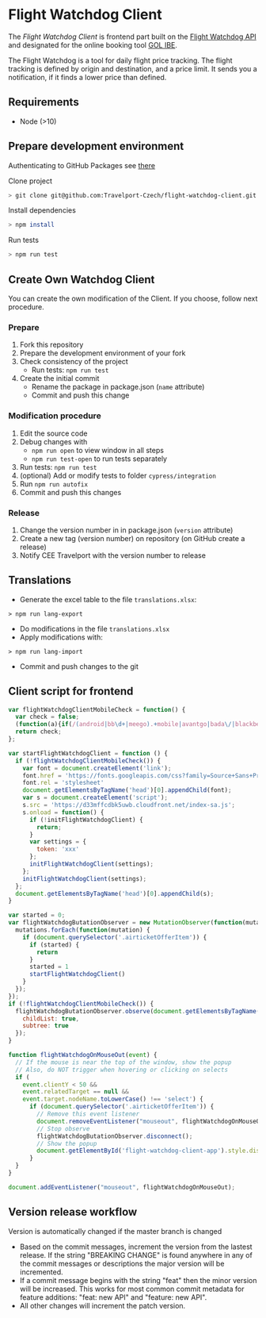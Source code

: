 # Flight Watchdog Client

The *Flight Watchdog Client* is frontend part built on the [Flight Watchdog API](https://cee-systems.gitbook.io/flight-watchdog-api/)  and designated for the online booking tool [GOL IBE](https://www.cee-systems.com/gol-ibe). 

The Flight Watchdog is a tool for daily flight price tracking. The flight tracking is defined by origin and destination, and a price limit. It sends you a notification, if it finds a lower price than defined.

## Requirements

* Node (>10)

## Prepare development environment

Authenticating to GitHub Packages
see [there](https://help.github.com/en/github/managing-packages-with-github-packages/configuring-npm-for-use-with-github-packages#authenticating-to-github-packages)

Clone project
```bash
> git clone git@github.com:Travelport-Czech/flight-watchdog-client.git
```
Install dependencies
```bash
> npm install
```
Run tests
```bash
> npm run test
```

## Create Own Watchdog Client 

You can create the own modification of the Client. If you choose, follow next procedure.

### Prepare
1. Fork this repository
1. Prepare the development environment of your fork
1. Check consistency of the project
    * Run tests: `npm run test`
1. Create the initial commit
    * Rename the package in package.json (`name` attribute)
    * Commit and push this change 
### Modification procedure
1. Edit the source code
1. Debug changes with
    * `npm run open` to view window in all steps
    * `npm run test-open` to run tests separately
1. Run tests: `npm run test`
1. (optional) Add or modify tests to folder `cypress/integration`
1. Run `npm run autofix`
1. Commit and push this changes

### Release
1. Change the version number in in package.json (`version` attribute)
1. Create a new tag (version number) on repository (on GitHub create a release)
1. Notify CEE Travelport with the version number to release

## Translations

* Generate the excel table to the file `translations.xlsx`:
```
> npm run lang-export
``` 
* Do modifications in the file `translations.xlsx`
* Apply modifications with:
```
> npm run lang-import
```
* Commit and push changes to the git

## Client script for frontend

```javascript
var flightWatchdogClientMobileCheck = function() {
  var check = false;
  (function(a){if(/(android|bb\d+|meego).+mobile|avantgo|bada\/|blackberry|blazer|compal|elaine|fennec|hiptop|iemobile|ip(hone|od)|iris|kindle|lge |maemo|midp|mmp|mobile.+firefox|netfront|opera m(ob|in)i|palm( os)?|phone|p(ixi|re)\/|plucker|pocket|psp|series(4|6)0|symbian|treo|up\.(browser|link)|vodafone|wap|windows ce|xda|xiino/i.test(a)||/1207|6310|6590|3gso|4thp|50[1-6]i|770s|802s|a wa|abac|ac(er|oo|s\-)|ai(ko|rn)|al(av|ca|co)|amoi|an(ex|ny|yw)|aptu|ar(ch|go)|as(te|us)|attw|au(di|\-m|r |s )|avan|be(ck|ll|nq)|bi(lb|rd)|bl(ac|az)|br(e|v)w|bumb|bw\-(n|u)|c55\/|capi|ccwa|cdm\-|cell|chtm|cldc|cmd\-|co(mp|nd)|craw|da(it|ll|ng)|dbte|dc\-s|devi|dica|dmob|do(c|p)o|ds(12|\-d)|el(49|ai)|em(l2|ul)|er(ic|k0)|esl8|ez([4-7]0|os|wa|ze)|fetc|fly(\-|_)|g1 u|g560|gene|gf\-5|g\-mo|go(\.w|od)|gr(ad|un)|haie|hcit|hd\-(m|p|t)|hei\-|hi(pt|ta)|hp( i|ip)|hs\-c|ht(c(\-| |_|a|g|p|s|t)|tp)|hu(aw|tc)|i\-(20|go|ma)|i230|iac( |\-|\/)|ibro|idea|ig01|ikom|im1k|inno|ipaq|iris|ja(t|v)a|jbro|jemu|jigs|kddi|keji|kgt( |\/)|klon|kpt |kwc\-|kyo(c|k)|le(no|xi)|lg( g|\/(k|l|u)|50|54|\-[a-w])|libw|lynx|m1\-w|m3ga|m50\/|ma(te|ui|xo)|mc(01|21|ca)|m\-cr|me(rc|ri)|mi(o8|oa|ts)|mmef|mo(01|02|bi|de|do|t(\-| |o|v)|zz)|mt(50|p1|v )|mwbp|mywa|n10[0-2]|n20[2-3]|n30(0|2)|n50(0|2|5)|n7(0(0|1)|10)|ne((c|m)\-|on|tf|wf|wg|wt)|nok(6|i)|nzph|o2im|op(ti|wv)|oran|owg1|p800|pan(a|d|t)|pdxg|pg(13|\-([1-8]|c))|phil|pire|pl(ay|uc)|pn\-2|po(ck|rt|se)|prox|psio|pt\-g|qa\-a|qc(07|12|21|32|60|\-[2-7]|i\-)|qtek|r380|r600|raks|rim9|ro(ve|zo)|s55\/|sa(ge|ma|mm|ms|ny|va)|sc(01|h\-|oo|p\-)|sdk\/|se(c(\-|0|1)|47|mc|nd|ri)|sgh\-|shar|sie(\-|m)|sk\-0|sl(45|id)|sm(al|ar|b3|it|t5)|so(ft|ny)|sp(01|h\-|v\-|v )|sy(01|mb)|t2(18|50)|t6(00|10|18)|ta(gt|lk)|tcl\-|tdg\-|tel(i|m)|tim\-|t\-mo|to(pl|sh)|ts(70|m\-|m3|m5)|tx\-9|up(\.b|g1|si)|utst|v400|v750|veri|vi(rg|te)|vk(40|5[0-3]|\-v)|vm40|voda|vulc|vx(52|53|60|61|70|80|81|83|85|98)|w3c(\-| )|webc|whit|wi(g |nc|nw)|wmlb|wonu|x700|yas\-|your|zeto|zte\-/i.test(a.substr(0,4))) check = true;})(navigator.userAgent||navigator.vendor||window.opera);
  return check;
};

var startFlightWatchdogClient = function () {
  if (!flightWatchdogClientMobileCheck()) { 
    var font = document.createElement('link');
    font.href = 'https://fonts.googleapis.com/css?family=Source+Sans+Pro:400,700&display=swap'
    font.rel = 'stylesheet'
    document.getElementsByTagName('head')[0].appendChild(font);
    var s = document.createElement('script');
    s.src = 'https://d33mffcdbk5uwb.cloudfront.net/index-sa.js';
    s.onload = function() {
      if (!initFlightWatchdogClient) {
        return;
      }
      var settings = {
        token: 'xxx'
      };
      initFlightWatchdogClient(settings);
    };
    initFlightWatchdogClient(settings);
  };
  document.getElementsByTagName('head')[0].appendChild(s);
}

var started = 0;
var flightWatchdogButationObserver = new MutationObserver(function(mutations) {
  mutations.forEach(function(mutation) {
    if (document.querySelector('.airticketOfferItem')) {
      if (started) {
        return
      }
      started = 1
      startFlightWatchdogClient()
    }
  });
});
if (!flightWatchdogClientMobileCheck()) {
  flightWatchdogButationObserver.observe(document.getElementsByTagName('body')[0], {
    childList: true,
    subtree: true
  });
}

function flightWatchdogOnMouseOut(event) {
  // If the mouse is near the top of the window, show the popup
  // Also, do NOT trigger when hovering or clicking on selects
  if (
    event.clientY < 50 &&
    event.relatedTarget == null &&
    event.target.nodeName.toLowerCase() !== 'select') {
      if (document.querySelector('.airticketOfferItem')) {
        // Remove this event listener
        document.removeEventListener("mouseout", flightWatchdogOnMouseOut);
        // Stop observe
        flightWatchdogButationObserver.disconnect();
        // Show the popup
        document.getElementById('flight-watchdog-client-app').style.display = 'block';
      }
  }
}

document.addEventListener("mouseout", flightWatchdogOnMouseOut);
```

## Version release workflow

Version is automatically changed if the master branch is changed

* Based on the commit messages, increment the version from the lastest release.
If the string "BREAKING CHANGE" is found anywhere in any of the commit messages or descriptions the major version will be incremented.
* If a commit message begins with the string "feat" then the minor version will be increased. This works for most common commit metadata for feature additions: "feat: new API" and "feature: new API".
* All other changes will increment the patch version.
